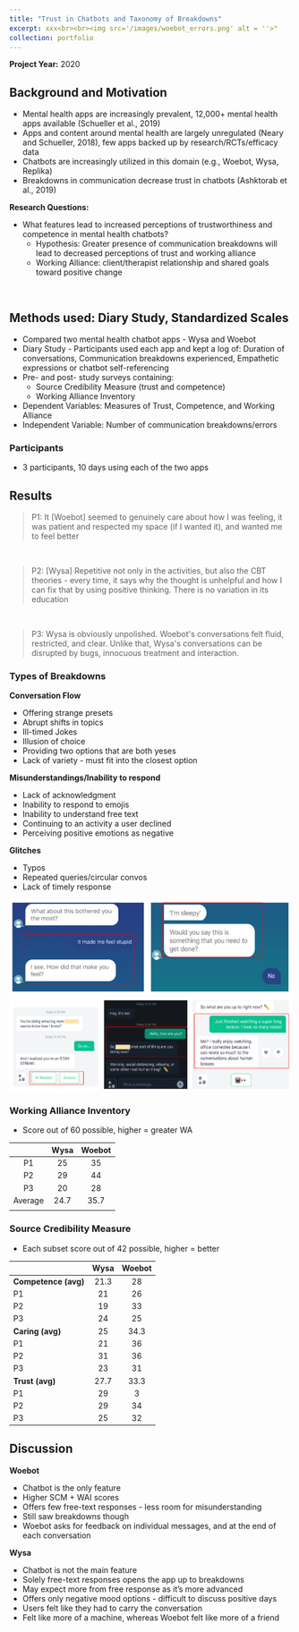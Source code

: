 ```yaml
---
title: "Trust in Chatbots and Taxonomy of Breakdowns"
excerpt: xxx<br><br><img src='/images/woebot_errors.png' alt = ''>"
collection: portfolio
---
```

**Project Year:** 2020 <br>

## Background and Motivation
- Mental health apps are increasingly prevalent, 12,000+ mental health apps available (Schueller et al., 2019)
- Apps and content around mental health are largely unregulated (Neary and Schueller, 2018), few apps backed up by research/RCTs/efficacy data
- Chatbots are increasingly utilized in this domain (e.g., Woebot, Wysa, Replika)
- Breakdowns in communication decrease trust in chatbots (Ashktorab et al., 2019)

**Research Questions:** <br>
- What features lead to increased perceptions of trustworthiness and competence in mental health chatbots? <br>
  - Hypothesis: Greater presence of communication breakdowns will lead to decreased perceptions of trust and working alliance <br>
  - Working Alliance: client/therapist relationship and shared goals toward positive change <br>
<br>

## Methods used: Diary Study, Standardized Scales
- Compared two mental health chatbot apps - Wysa and Woebot
- Diary Study - Participants used each app and kept a log of: Duration of conversations, Communication breakdowns experienced, Empathetic expressions or chatbot self-referencing
- Pre- and post- study surveys containing:
  - Source Credibility Measure (trust and competence)
  - Working Alliance Inventory	
- Dependent Variables: Measures of Trust, Competence, and Working Alliance
- Independent Variable: Number of communication breakdowns/errors

### Participants
- 3 participants, 10 days using each of the two apps

## Results

> P1: It [Woebot] seemed to genuinely care about how I was feeling, it was patient and respected my space (if I wanted it), and wanted me to feel better <br>
<br>

> P2: [Wysa] Repetitive not only in the activities, but also the CBT theories - every time, it says why the thought is unhelpful and how I can fix that by using positive thinking. There is no variation in its education <br>
<br>

> P3: Wysa is obviously unpolished. Woebot's conversations felt fluid, restricted, and clear. Unlike that, Wysa's conversations can be disrupted by bugs, innocuous treatment and interaction.  <br>


### Types of Breakdowns
**Conversation Flow**
- Offering strange presets
- Abrupt shifts in topics
- Ill-timed Jokes
- Illusion of choice 
- Providing two options that are both yeses
- Lack of variety - must fit into the closest option

**Misunderstandings/Inability to respond**
- Lack of acknowledgment
- Inability to respond to emojis
- Inability to understand free text
- Continuing to an activity a user declined
- Perceiving positive emotions as negative

**Glitches**
- Typos
- Repeated queries/circular convos
- Lack of timely response

<img src='/images/wysa_errors.png'>
<img src='/images/woebot_errors.png'>


### Working Alliance Inventory
- Score out of 60 possible, higher = greater WA

|         | **Wysa** | **Woebot** |
|:-------:|:--------:|:----------:|
|    P1   |    25    |     35     |
|    P2   |    29    |     44     |
|    P3   |    20    |     28     |
| Average |   24.7   |    35.7    |
|         |          |            |

### Source Credibility Measure
- Each subset score out of 42 possible, higher = better

|                      | **Wysa** | **Woebot** |
|----------------------|:--------:|:----------:|
|     **Competence (avg)** | 21.3     | 28         |
|          P1          |    21    |     26     |
|          P2          |    19    |     33     |
|          P3          |    24    |     25     |
|     **Caring (avg)**     | 25       | 34.3       |
|          P1          |    21    |     36     |
|          P2          |    31    |     36     |
|          P3          |    23    |     31     |
|     **Trust (avg)**      | 27.7     | 33.3       |
|          P1          |    29    |      3     |
|          P2          |    29    |     34     |
|          P3          |    25    |     32     |

## Discussion
**Woebot**
- Chatbot is the only feature
- Higher SCM + WAI scores
- Offers few free-text responses - less room for misunderstanding
- Still saw breakdowns though
- Woebot asks for feedback on individual messages, and at the end of each conversation

**Wysa**
- Chatbot is not the main feature
- Solely free-text responses opens the app up to breakdowns
- May expect more from free response as it’s more advanced 
- Offers only negative mood options - difficult to discuss positive days
- Users felt like they had to carry the conversation 
- Felt like more of a machine, whereas Woebot felt like more of a friend 


